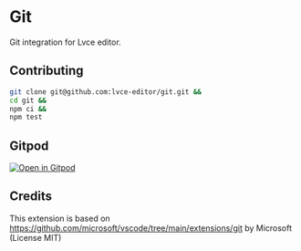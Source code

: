 # Git

Git integration for Lvce editor.

## Contributing

```sh
git clone git@github.com:lvce-editor/git.git &&
cd git &&
npm ci &&
npm test
```

## Gitpod

[![Open in Gitpod](https://gitpod.io/button/open-in-gitpod.svg)](https://gitpod.io/#https://github.com/lvce-editor/git)

## Credits

This extension is based on https://github.com/microsoft/vscode/tree/main/extensions/git by Microsoft (License MIT)
